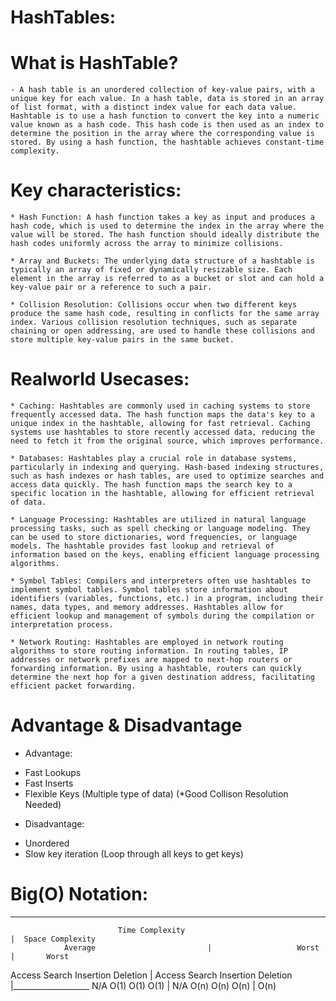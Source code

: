 # HashTables: 
#  What is HashTable?
    - A hash table is an unordered collection of key-value pairs, with a unique key for each value. In a hash table, data is stored in an array of list format, with a distinct index value for each data value. Hashtable is to use a hash function to convert the key into a numeric value known as a hash code. This hash code is then used as an index to determine the position in the array where the corresponding value is stored. By using a hash function, the hashtable achieves constant-time complexity.

#  Key characteristics: 
    * Hash Function: A hash function takes a key as input and produces a hash code, which is used to determine the index in the array where the value will be stored. The hash function should ideally distribute the hash codes uniformly across the array to minimize collisions.

    * Array and Buckets: The underlying data structure of a hashtable is typically an array of fixed or dynamically resizable size. Each element in the array is referred to as a bucket or slot and can hold a key-value pair or a reference to such a pair.

    * Collision Resolution: Collisions occur when two different keys produce the same hash code, resulting in conflicts for the same array index. Various collision resolution techniques, such as separate chaining or open addressing, are used to handle these collisions and store multiple key-value pairs in the same bucket.    

#  Realworld Usecases: 
    * Caching: Hashtables are commonly used in caching systems to store frequently accessed data. The hash function maps the data's key to a unique index in the hashtable, allowing for fast retrieval. Caching systems use hashtables to store recently accessed data, reducing the need to fetch it from the original source, which improves performance.

    * Databases: Hashtables play a crucial role in database systems, particularly in indexing and querying. Hash-based indexing structures, such as hash indexes or hash tables, are used to optimize searches and access data quickly. The hash function maps the search key to a specific location in the hashtable, allowing for efficient retrieval of data.

    * Language Processing: Hashtables are utilized in natural language processing tasks, such as spell checking or language modeling. They can be used to store dictionaries, word frequencies, or language models. The hashtable provides fast lookup and retrieval of information based on the keys, enabling efficient language processing algorithms.

    * Symbol Tables: Compilers and interpreters often use hashtables to implement symbol tables. Symbol tables store information about identifiers (variables, functions, etc.) in a program, including their names, data types, and memory addresses. Hashtables allow for efficient lookup and management of symbols during the compilation or interpretation process.

    * Network Routing: Hashtables are employed in network routing algorithms to store routing information. In routing tables, IP addresses or network prefixes are mapped to next-hop routers or forwarding information. By using a hashtable, routers can quickly determine the next hop for a given destination address, facilitating efficient packet forwarding.

# Advantage & Disadvantage
+ Advantage: 
- Fast Lookups
- Fast Inserts
- Flexible Keys (Multiple type of data) (*Good Collison Resolution Needed)


+ Disadvantage:
- Unordered
- Slow key iteration (Loop through all keys to get keys)

#  Big(O) Notation:
____________________________________________________________________________________________________________________
                            Time Complexity	                                                    |  Space Complexity
                Average	                        |                   Worst	                    |       Worst
Access	    Search	  Insertion   Deletion      |   Access	    Search	   Insertion  Deletion  |___________________ 
N/A	        O(1)	    O(1)	   O(1)         |    N/A	     O(n)	    O(n)	    O(n)    |        O(n)